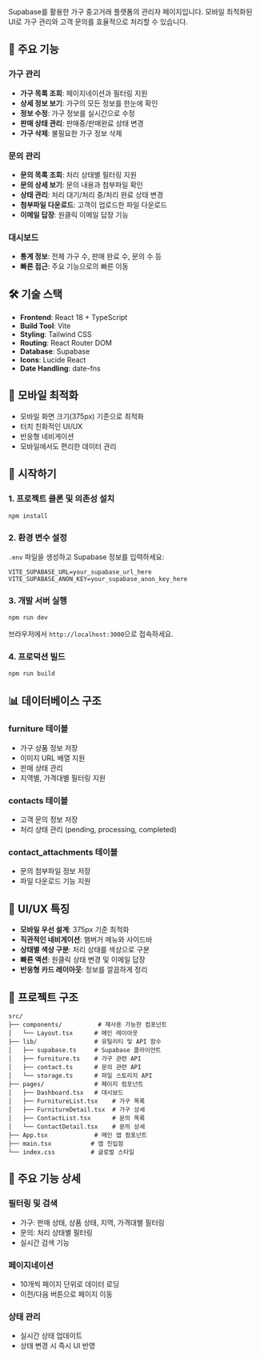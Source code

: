 Supabase를 활용한 가구 중고거래 플랫폼의 관리자 페이지입니다. 모바일 최적화된 UI로 가구 관리와 고객 문의를 효율적으로 처리할 수 있습니다.

## 🚀 주요 기능

### 가구 관리
- **가구 목록 조회**: 페이지네이션과 필터링 지원
- **상세 정보 보기**: 가구의 모든 정보를 한눈에 확인
- **정보 수정**: 가구 정보를 실시간으로 수정
- **판매 상태 관리**: 판매중/판매완료 상태 변경
- **가구 삭제**: 불필요한 가구 정보 삭제

### 문의 관리
- **문의 목록 조회**: 처리 상태별 필터링 지원
- **문의 상세 보기**: 문의 내용과 첨부파일 확인
- **상태 관리**: 처리 대기/처리 중/처리 완료 상태 변경
- **첨부파일 다운로드**: 고객이 업로드한 파일 다운로드
- **이메일 답장**: 원클릭 이메일 답장 기능

### 대시보드
- **통계 정보**: 전체 가구 수, 판매 완료 수, 문의 수 등
- **빠른 접근**: 주요 기능으로의 빠른 이동

## 🛠️ 기술 스택

- **Frontend**: React 18 + TypeScript
- **Build Tool**: Vite
- **Styling**: Tailwind CSS
- **Routing**: React Router DOM
- **Database**: Supabase
- **Icons**: Lucide React
- **Date Handling**: date-fns

## 📱 모바일 최적화

- 모바일 화면 크기(375px) 기준으로 최적화
- 터치 친화적인 UI/UX
- 반응형 네비게이션
- 모바일에서도 편리한 데이터 관리

## 🚀 시작하기

### 1. 프로젝트 클론 및 의존성 설치

```bash
npm install
```

### 2. 환경 변수 설정

`.env` 파일을 생성하고 Supabase 정보를 입력하세요:

```env
VITE_SUPABASE_URL=your_supabase_url_here
VITE_SUPABASE_ANON_KEY=your_supabase_anon_key_here
```

### 3. 개발 서버 실행

```bash
npm run dev
```

브라우저에서 `http://localhost:3000`으로 접속하세요.

### 4. 프로덕션 빌드

```bash
npm run build
```

## 📊 데이터베이스 구조

### furniture 테이블
- 가구 상품 정보 저장
- 이미지 URL 배열 지원
- 판매 상태 관리
- 지역별, 가격대별 필터링 지원

### contacts 테이블
- 고객 문의 정보 저장
- 처리 상태 관리 (pending, processing, completed)

### contact_attachments 테이블
- 문의 첨부파일 정보 저장
- 파일 다운로드 기능 지원

## 🎨 UI/UX 특징

- **모바일 우선 설계**: 375px 기준 최적화
- **직관적인 네비게이션**: 햄버거 메뉴와 사이드바
- **상태별 색상 구분**: 처리 상태를 색상으로 구분
- **빠른 액션**: 원클릭 상태 변경 및 이메일 답장
- **반응형 카드 레이아웃**: 정보를 깔끔하게 정리

## 📁 프로젝트 구조

```
src/
├── components/          # 재사용 가능한 컴포넌트
│   └── Layout.tsx      # 메인 레이아웃
├── lib/                # 유틸리티 및 API 함수
│   ├── supabase.ts     # Supabase 클라이언트
│   ├── furniture.ts    # 가구 관련 API
│   ├── contact.ts      # 문의 관련 API
│   └── storage.ts      # 파일 스토리지 API
├── pages/              # 페이지 컴포넌트
│   ├── Dashboard.tsx   # 대시보드
│   ├── FurnitureList.tsx    # 가구 목록
│   ├── FurnitureDetail.tsx  # 가구 상세
│   ├── ContactList.tsx      # 문의 목록
│   └── ContactDetail.tsx    # 문의 상세
├── App.tsx             # 메인 앱 컴포넌트
├── main.tsx           # 앱 진입점
└── index.css          # 글로벌 스타일
```

## 🔧 주요 기능 상세

### 필터링 및 검색
- 가구: 판매 상태, 상품 상태, 지역, 가격대별 필터링
- 문의: 처리 상태별 필터링
- 실시간 검색 기능

### 페이지네이션
- 10개씩 페이지 단위로 데이터 로딩
- 이전/다음 버튼으로 페이지 이동

### 상태 관리
- 실시간 상태 업데이트
- 상태 변경 시 즉시 UI 반영
